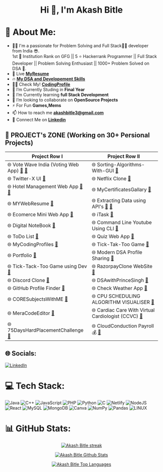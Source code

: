 <h1 align="center">Hi 👋, I'm <b>Akash Bitle</b></h1>

# 💫 About Me:
- 👨‍💻 I'm a passionate for Problem Solving and Full Stack👨‍💻 developer from India 😎.<br>1st 🥇 Institution Rank on GFG || 5 ⭐ Hackerrank Programmer || Full Stack Developer || Problem Solving Enthusiast || 1000+ Problem Solved on DSA 🧡.
- 📔 Live [**MyResume**](https://drive.google.com/file/d/1knysyrsUOQuov7YQlbTrqciLvG5znFDN/view?usp=sharing)
- 🔥 [**My DSA and Developement Skills**](https://linktr.ee/akash_bitle)
- 👨‍💻 Check My! [**CodingProfile**](https://bitleakash6.github.io/MyCodingProfiles/)
- 🔭 I’m Currently Studing in **Final Year**
- 📘 I’m Currently learning ****full Stack Development****
- 👯 I’m looking to collaborate on **OpenSource Projects**
- ⚡ For Fun **Games,Mems**
- 📫 How to reach me **akashbitle3@gmail.com**
- 🔗 Connect Me on [**Linkedin**](https://linkedin.com/in/https://linkedin.com/akash-bitle)

## 📝 PROJECT's ZONE (Working on 30+ Persional Projects)

| Project Row I                        | Project Row II      |
|------------------------------------|----------------------------------------|
| 🌐  Vote Wave India (Voting Web App) [**🔗**](https://votewaveindia-webapplication.onrender.com/) [**:file_folder:**](https://github.com/bitleakash6/Voting-WebApplication) | 🌐 Sorting-Algorithms-With-GUI [**🔗**](https://bitleakash6.github.io/Sorting-Visualizer-Web-Application/) | 
| 🌐 Twitter-X UI [**🔗**](https://akash-x.netlify.app/)  | 🌐 Netflix Clone [**🔗**](https://cineplexify.netlify.app/) | 
| 🌐 Hotel Management Web App [**🔗**](https://hotels-b4j6.onrender.com/) [**:file_folder:**](https://github.com/bitleakash6/Hotels-web-Application-nodejs-) | 🌐 MyCertificatesGallary [**🔗**](https://bitleakash6.github.io/MyAllCertificates/) | 
| 🌐 MYWebResume [**🔗**](https://bitleakash6.github.io/ResumeUsingHTML/) | 🌐 Extracting Data using API's [**🔗**]() [**📂**](https://github.com/bitleakash6/FetcchingDataUsingAPIs) | 
| 🌐 Ecomerce Mini Web App [**🔗**](https://miniecomercereactjs.netlify.app/) | 🌐 iTask [**🔗**](https://taskai1.netlify.app/) | 
| 🌐 Digital NoteBook [**📂**](https://github.com/bitleakash6/DigitalNoteBook) | 🌐 Command Line Youtube Using CLI  [**📂**](https://github.com/bitleakash6/YouTube-Using-Command-Line-Interface) |
| 🌐 ToDo List [**🔗**](https://daytodayplanner.netlify.app/) | 🌐 Quiz Web App [**🔗**](https://bitleakash6.github.io/MyQuizApp/) | 
| 🌐 MyCodingProfiles [**🔗**](https://bitleakash6.github.io/MyCodingProfiles/) | 🌐 Tick-Tak-Too Game [**🔗**]() | 
| 🌐 Portfolio [**🔗**]() | 🌐 Modern DSA Profile Sharing [**🔗**]() |
| 🌐 Tick-Tack-Too Game using Dev [**🔗**]() | 🌐 RazorpayClone WebSite [**🔗**]() | 
| 🌐 Discord Clone [**🔗**]() | 🌐 DSAwithPrinceSingh [**🔗**]() | 
| 🌐 GitHub Profile Finder [**🔗**]() | 🌐 Check Weather App [**🔗**]() | 
| 🌐 CORESubjectsWithME [**🔗**]() | 🌐 CPU SCHEDULING ALGORITHM VISUALISER [**🔗**]() | 
| 🌐 MeraCodeEditor [**🔗**]() | 🌐 Cardiac Care With Virtual Cardiologist (CCVC) [**🔗**]() |  
| 🌐 75DaysHardPlacementChallenge [**🔗**]() | 🌐 CloudConduction Payroll 💰 [**🔗**]()


## 🌐 Socials:
[![LinkedIn](https://img.shields.io/badge/LinkedIn-%230077B5.svg?logo=linkedin&logoColor=white)](https://linkedin.com/in/https://linkedin.com/akash-bitle) 


# 💻 Tech Stack:
![Java](https://img.shields.io/badge/java-%23ED8B00.svg?style=plastic&logo=java&logoColor=white) ![C++](https://img.shields.io/badge/c++-%2300599C.svg?style=plastic&logo=c%2B%2B&logoColor=white) ![JavaScript](https://img.shields.io/badge/javascript-%23323330.svg?style=plastic&logo=javascript&logoColor=%23F7DF1E) ![PHP](https://img.shields.io/badge/php-%23777BB4.svg?style=plastic&logo=php&logoColor=white) ![Python](https://img.shields.io/badge/python-3670A0?style=plastic&logo=python&logoColor=ffdd54) ![C](https://img.shields.io/badge/c-%2300599C.svg?style=plastic&logo=c&logoColor=white) ![Netlify](https://img.shields.io/badge/netlify-%23000000.svg?style=plastic&logo=netlify&logoColor=#00C7B7) ![NodeJS](https://img.shields.io/badge/node.js-6DA55F?style=plastic&logo=node.js&logoColor=white) ![React](https://img.shields.io/badge/react-%2320232a.svg?style=plastic&logo=react&logoColor=%2361DAFB) ![MySQL](https://img.shields.io/badge/mysql-%2300f.svg?style=plastic&logo=mysql&logoColor=white) ![MongoDB](https://img.shields.io/badge/MongoDB-%234ea94b.svg?style=plastic&logo=mongodb&logoColor=white) ![Canva](https://img.shields.io/badge/Canva-%2300C4CC.svg?style=plastic&logo=Canva&logoColor=white) ![NumPy](https://img.shields.io/badge/numpy-%23013243.svg?style=plastic&logo=numpy&logoColor=white) ![Pandas](https://img.shields.io/badge/pandas-%23150458.svg?style=plastic&logo=pandas&logoColor=white) ![LINUX](https://img.shields.io/badge/Linux-FCC624?style=plastic&logo=linux&logoColor=black)


# 📊 GitHub Stats:
<p align="center">
    <a href="https://https://github.com/bitleakash6/github-readme-streak-stats">
        <img title="🔥 Get streak stats for your profile at git.io/streak-stats" alt="Akash Bitle streak" src="https://github-readme-streak-stats.herokuapp.com/?user=bitleakash6&theme=black-ice&hide_border=true&stroke=0000&background=060A0CD0"/>
    </a>
</p>

<p align="center">
    <a href="https://github.com/bitleakash6/github-readme-stats"><img alt="Akash Bitle Github Stats" src="https://github-readme-stats.vercel.app/api?username=bitleakash6&show_icons=true&count_private=true&theme=react&hide_border=true&bg_color=0D1117" />
    </a>
</p>
<p align="center">
    <a href="https://github.com/bitleakash6/github-readme-stats"><img alt="Akash Bitle Top Languages" src="https://github-readme-stats.vercel.app/api/top-langs/?username=bitleakash6&langs_count=8&count_private=true&layout=compact&theme=react&hide_border=true&bg_color=0D1117" />
    </a>
</p>
